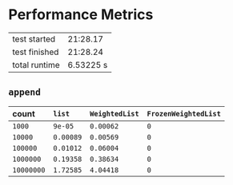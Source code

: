 # Performance Metrics

<table>
  <tr>
    <td> test started </td>
    <td> 21:28.17 </td>
  </tr>
  <tr>
    <td> test finished </td>
    <td> 21:28.24 </td>
  </tr>
  <tr>
    <td> total runtime </td>
    <td> 6.53225 s </td>
  </tr>
</table>

## `append`

| count | `list` | `WeightedList` | `FrozenWeightedList` |
| :---- | :----- | :------------- | :------------------- |
| `1000` | `9e-05` | `0.00062` | `0` |
| `10000` | `0.00089` | `0.00569` | `0` |
| `100000` | `0.01012` | `0.06004` | `0` |
| `1000000` | `0.19358` | `0.38634` | `0` |
| `10000000` | `1.72585` | `4.04418` | `0` |